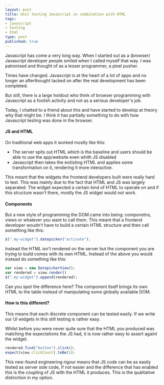 ```yaml
---
layout: post
title: Unit testing Javascript in combination with HTML
tags:
- javascript
- testing
- html
type: post
published: true
---
```

Javascript has come a very long way. When I started out as a (browser)
Javascript  developer people smiled when I called myself that way.
I was patronised and thought of as a lesser programmer, a pixel pusher.

Times have changed. Javascript is at the heart of a lot of apps and no longer
an afterthought tacked on after the real development has been completed.

But still, there is a large holdout who think of browser programming with
Javascript as a foolish activity and not as a serious developer's job.

Today, I chatted to a friend about this and have started to develop at theory
why that might be. I think it has partially something to do with how Javascript
testing was done in the browser.

#### JS and HTML

On traditional web apps it worked mostly like this:

- The server spits out HTML which is the baseline and users should be able to
use the app/website even whith JS disabled
- Javascript then takes the exitisting HTML and applies some transformation on
it, rendering it more interactive.

This meant that the widgets the frontend developers built were really hard to
test. This was mainly due to the fact that HTML and JS was largely separated.
The widget expected a certain kind of HTML to operate on and if this structure
wasn't there, mostly the JS widget would not work.

#### Components

But a new style of programming the DOM came into being: componetns, views or
whatever you want to call them. This meant that a frontend developer woudn't
have to build a certain HTML structure and then call something like this:

```javascript
$(".my-widget").datepicker("activate");
```

Instead the HTML isn't rendered on the server but the component you are trying
to build comes with its own HTML. Instead of the above you would instead
do something like this:

```javascript
var view = new DatepickerView();
var rendered = view.render()
$(".my-widget").append(rendered);
```

Can you spot the difference here? The component itself brings its own HTML
to the table instead of manipulating some globally available DOM.

#### How is this different?

This means that each discrete component can be tested easily. If we write our
UI widgets in this still testing is rather easy.

Whilst before you were never quite sure that the HTML you produced was matching
the expectations the JS had, it is now rather easy to assert againt the widget.

```javascript
rendered.find("button").click();
expect(view.clickCount).toBe(1);
```

This new-found engineering rigour means that JS code can be as easily tested
as server side code, if not easier and the difference that has enabled this
is the coupling of JS with the HTML it produces. This is the qualitative
distinction in my option.
